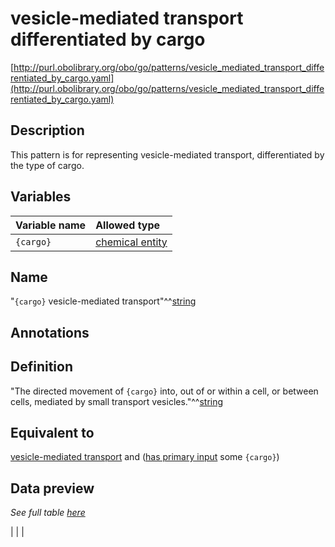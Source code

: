 # vesicle-mediated transport differentiated by cargo

[http://purl.obolibrary.org/obo/go/patterns/vesicle_mediated_transport_differentiated_by_cargo.yaml](http://purl.obolibrary.org/obo/go/patterns/vesicle_mediated_transport_differentiated_by_cargo.yaml)

## Description

This pattern is for representing vesicle-mediated transport, differentiated by the type of cargo.




## Variables

| Variable name | Allowed type |
|:--------------|:-------------|
| `{cargo}` | [chemical entity](http://purl.obolibrary.org/obo/CHEBI_24431) |

## Name

"`{cargo}` vesicle-mediated transport"^^[string](http://www.w3.org/2001/XMLSchema#string)

## Annotations



## Definition

"The directed movement of `{cargo}` into, out of or within a cell, or between cells, mediated by small transport vesicles."^^[string](http://www.w3.org/2001/XMLSchema#string)

## Equivalent to

[vesicle-mediated transport](http://purl.obolibrary.org/obo/GO_0016192)  and ([has primary input](http://purl.obolibrary.org/obo/RO_0004009) some `{cargo}`)







## Data preview

*See full table [here](https://github.com/geneontology/go-ontology/tree/master/src/design_patterns/vesicle_mediated_transport_differentiated_by_cargo.tsv)*

|  |
|


